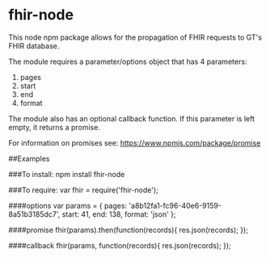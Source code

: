 # fhir-node

This node npm package allows for the propagation of FHIR requests to GT's FHIR database.

The module requires a parameter/options object that has 4 parameters:
  1. pages
  2. start
  3. end
  4. format

The module also has an optional callback function. If this parameter is left empty, it returns a promise.

For information on promises see: https://www.npmjs.com/package/promise

##Examples

###To install:
npm install fhir-node

###To require:
var fhir = require('fhir-node');

####options
	var params = {
		pages: 'a8b12fa1-fc96-40e6-9159-8a51b3185dc7',
		start: 41,
		end: 138,
		format: 'json'
	};
	
####promise
	fhir(params).then(function(records){
		res.json(records);
	});
	
####callback
	fhir(params, function(records){
		res.json(records);
	});
